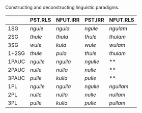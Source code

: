 Constructing and deconstructing linguistic paradigms.


|       | PST.RLS   | NFUT.IRR   | PST.IRR   | NFUT.RLS   |
|:------|:----------|:-----------|:----------|:-----------|
| 1SG   | *ngule*   | *ngula*    | *ngule*   | *ngulam*   |
| 2SG   | *thule*   | *thula*    | *thule*   | *thulam*   |
| 3SG   | *wule*    | *kula*     | *wule*    | *wulam*    |
| 1+2SG | *thule*   | *pula*     | *thule*   | *thulam*   |
| 1PAUC | *ngulle*  | *ngulla*   | *ngulle*  | **         |
| 2PAUC | *nulle*   | *nulla*    | *nulle*   | **         |
| 3PAUC | *pulle*   | *kulla*    | *pulle*   | **         |
| 1PL   | *ngulle*  | *ngulla*   | *ngulle*  | *ngullam*  |
| 2PL   | *nulle*   | *nulla*    | *nulle*   | *nullam*   |
| 3PL   | *pulle*   | *kulla*    | *pulle*   | *pullam*   |